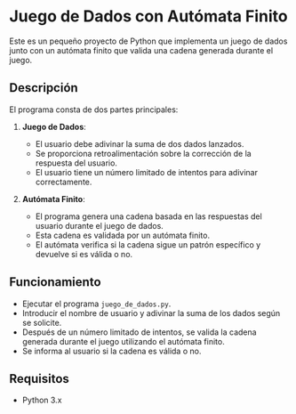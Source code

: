 # Juego de Dados con Autómata Finito

Este es un pequeño proyecto de Python que implementa un juego de dados junto con un autómata finito que valida una cadena generada durante el juego.

## Descripción

El programa consta de dos partes principales:

1. **Juego de Dados**:
   - El usuario debe adivinar la suma de dos dados lanzados.
   - Se proporciona retroalimentación sobre la corrección de la respuesta del usuario.
   - El usuario tiene un número limitado de intentos para adivinar correctamente.

2. **Autómata Finito**:
   - El programa genera una cadena basada en las respuestas del usuario durante el juego de dados.
   - Esta cadena es validada por un autómata finito.
   - El autómata verifica si la cadena sigue un patrón específico y devuelve si es válida o no.

## Funcionamiento

- Ejecutar el programa `juego_de_dados.py`.
- Introducir el nombre de usuario y adivinar la suma de los dados según se solicite.
- Después de un número limitado de intentos, se valida la cadena generada durante el juego utilizando el autómata finito.
- Se informa al usuario si la cadena es válida o no.

## Requisitos

- Python 3.x
